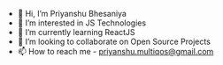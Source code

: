 - 👋 Hi, I’m Priyanshu Bhesaniya
- 👀 I’m interested in JS Technologies
- 🌱 I’m currently learning ReactJS
- 💞️ I’m looking to collaborate on Open Source Projects
- 📫 How to reach me - priyanshu.multiqos@gmail.com

<!---
priyanshu-mq/priyanshu-mq is a ✨ special ✨ repository because its `README.md` (this file) appears on your GitHub profile.
You can click the Preview link to take a look at your changes.
--->
